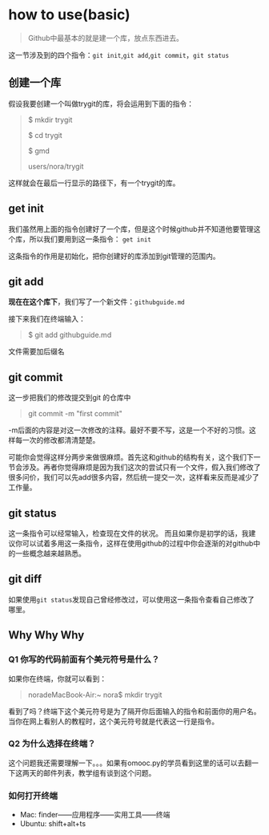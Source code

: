 # how to use(basic)

> Github中最基本的就是建一个库，放点东西进去。

这一节涉及到的四个指令：`git init`,`git add`,`git commit`，`git status`

## 创建一个库
假设我要创建一个叫做trygit的库，将会运用到下面的指令：
> $ mkdir trygit
>
> $ cd trygit
> 
> $ gmd
>
>  users/nora/trygit
 
这样就会在最后一行显示的路径下，有一个trygit的库。

## get init
我们虽然用上面的指令创建好了一个库，但是这个时候github并不知道他要管理这个库，所以我们要用到这一条指令：
`get init`

这条指令的作用是初始化，把你创建好的库添加到git管理的范围内。

## git add
 **现在在这个库下**，我们写了一个新文件：`githubguide.md`
 
 接下来我们在终端输入：
 > $ git add githubguide.md
 
 文件需要加后缀名

## git commit
这一步把我们的修改提交到git 的仓库中
> git commit -m "first commit"
 
 -m后面的内容是对这一次修改的注释。最好不要不写，这是一个不好的习惯。这样每一次的修改都清清楚楚。
 
 可能你会觉得这样分两步来做很麻烦。首先这和github的结构有关，这个我们下一节会涉及。再者你觉得麻烦是因为我们这次的尝试只有一个文件，假入我们修改了很多问价，我们可以先add很多内容，然后统一提交一次，这样看来反而是减少了工作量。
 
## git status
这一条指令可以经常输入，检查现在文件的状况。
而且如果你是初学的话，我建议你可以试着多用这一条指令，这样在使用github的过程中你会逐渐的对github中的一些概念越来越熟悉。

## git diff
如果使用`git status`发现自己曾经修改过，可以使用这一条指令查看自己修改了哪里。

## Why Why Why

### Q1 你写的代码前面有个美元符号是什么？
如果你在终端，你就可以看到：
> noradeMacBook-Air:~ nora$ mkdir trygit

看到了吗？终端下这个美元符号是为了隔开你后面输入的指令和前面你的用户名。当你在网上看别人的教程时，这个美元符号就是代表这一行是指令。

### Q2 为什么选择在终端？
这个问题我还需要理解一下。。。如果有omooc.py的学员看到这里的话可以去翻一下这两天的邮件列表，教学组有谈到这个问题。

### 如何打开终端
- Mac: finder——应用程序——实用工具——终端
- Ubuntu: shift+alt+ts